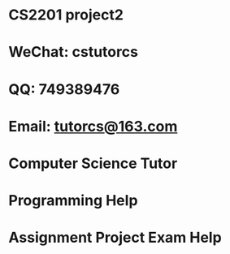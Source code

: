 # CS2201 project2
# WeChat: cstutorcs

# QQ: 749389476

# Email: tutorcs@163.com

# Computer Science Tutor

# Programming Help

# Assignment Project Exam Help
